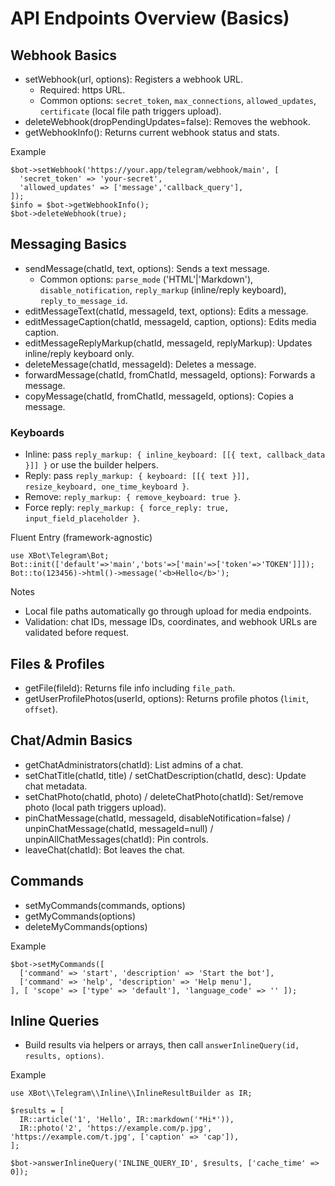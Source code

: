 # API Endpoints Overview (Basics)

## Webhook Basics
- setWebhook(url, options): Registers a webhook URL.
  - Required: https URL.
  - Common options: `secret_token`, `max_connections`, `allowed_updates`, `certificate` (local file path triggers upload).
- deleteWebhook(dropPendingUpdates=false): Removes the webhook.
- getWebhookInfo(): Returns current webhook status and stats.

Example
```
$bot->setWebhook('https://your.app/telegram/webhook/main', [
  'secret_token' => 'your-secret',
  'allowed_updates' => ['message','callback_query'],
]);
$info = $bot->getWebhookInfo();
$bot->deleteWebhook(true);
```

## Messaging Basics
- sendMessage(chatId, text, options): Sends a text message.
  - Common options: `parse_mode` ('HTML'|'Markdown'), `disable_notification`,
    `reply_markup` (inline/reply keyboard), `reply_to_message_id`.
- editMessageText(chatId, messageId, text, options): Edits a message.
- editMessageCaption(chatId, messageId, caption, options): Edits media caption.
- editMessageReplyMarkup(chatId, messageId, replyMarkup): Updates inline/reply keyboard only.
- deleteMessage(chatId, messageId): Deletes a message.
- forwardMessage(chatId, fromChatId, messageId, options): Forwards a message.
- copyMessage(chatId, fromChatId, messageId, options): Copies a message.

### Keyboards
- Inline: pass `reply_markup: { inline_keyboard: [[{ text, callback_data }]] }` or use the builder helpers.
- Reply: pass `reply_markup: { keyboard: [[{ text }]], resize_keyboard, one_time_keyboard }`.
- Remove: `reply_markup: { remove_keyboard: true }`.
- Force reply: `reply_markup: { force_reply: true, input_field_placeholder }`.

Fluent Entry (framework-agnostic)
```
use XBot\Telegram\Bot;
Bot::init(['default'=>'main','bots'=>['main'=>['token'=>'TOKEN']]]);
Bot::to(123456)->html()->message('<b>Hello</b>');
```

Notes
- Local file paths automatically go through upload for media endpoints.
- Validation: chat IDs, message IDs, coordinates, and webhook URLs are validated before request.

## Files & Profiles
- getFile(fileId): Returns file info including `file_path`.
- getUserProfilePhotos(userId, options): Returns profile photos (`limit`, `offset`).

## Chat/Admin Basics
- getChatAdministrators(chatId): List admins of a chat.
- setChatTitle(chatId, title) / setChatDescription(chatId, desc): Update chat metadata.
- setChatPhoto(chatId, photo) / deleteChatPhoto(chatId): Set/remove photo (local path triggers upload).
- pinChatMessage(chatId, messageId, disableNotification=false) / unpinChatMessage(chatId, messageId=null) / unpinAllChatMessages(chatId): Pin controls.
- leaveChat(chatId): Bot leaves the chat.
## Commands
- setMyCommands(commands, options)
- getMyCommands(options)
- deleteMyCommands(options)

Example
```
$bot->setMyCommands([
  ['command' => 'start', 'description' => 'Start the bot'],
  ['command' => 'help', 'description' => 'Help menu'],
], [ 'scope' => ['type' => 'default'], 'language_code' => '' ]);
```
## Inline Queries
- Build results via helpers or arrays, then call `answerInlineQuery(id, results, options)`.

Example
```
use XBot\\Telegram\\Inline\\InlineResultBuilder as IR;

$results = [
  IR::article('1', 'Hello', IR::markdown('*Hi*')),
  IR::photo('2', 'https://example.com/p.jpg', 'https://example.com/t.jpg', ['caption' => 'cap']),
];

$bot->answerInlineQuery('INLINE_QUERY_ID', $results, ['cache_time' => 0]);
```

